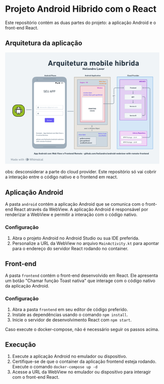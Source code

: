 # Projeto Android Hibrido com o React

Este repositório contém as duas partes do projeto: a aplicação Android e o front-end React.

## Arquitetura da aplicação

![Arquitetura Mobile Hibrida - by Heliandro](./arquitetura-mobile.png)

obs: desconsiderar a parte do cloud provider. Este repositório só vai cobrir a interação entre o código nativo e o frontend em react.

## Aplicação Android

A pasta `android` contém a aplicação Android que se comunica com o front-end React através da WebView. A aplicação Android é responsável por renderizar a WebView e permitir a interação com o código nativo.

### Configuração

1. Abra o projeto Android no Android Studio ou sua IDE preferida.
2. Personalize a URL da WebView no arquivo `MainActivity.kt` para apontar para o endereço do servidor React rodando no container.

## Front-end

A pasta `frontend` contém o front-end desenvolvido em React. Ele apresenta um botão "Chamar função Toast nativa" que interage com o código nativo da aplicação Android.

### Configuração

1. Abra a pasta `frontend` em seu editor de código preferido.
2. Instale as dependências usando o comando `npm install`.
3. Inicie o servidor de desenvolvimento React com `npm start`.

Caso execute o docker-compose, não é necessário seguir os passos acima.

## Execução

1. Execute a aplicação Android no emulador ou dispositivo.
2. Certifique-se de que o container da aplicação frontend esteja rodando. Execute o comando `docker-compose up -d`
3. Acesse a URL da WebView no emulador ou dispositivo para interagir com o front-end React.
